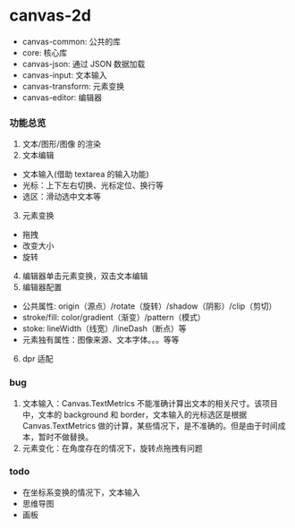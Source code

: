 # canvas-2d

- canvas-common: 公共的库
- core: 核心库
- canvas-json: 通过 JSON 数据加载
- canvas-input: 文本输入
- canvas-transform: 元素变换
- canvas-editor: 编辑器

### 功能总览

1. 文本/图形/图像 的渲染
2. 文本编辑

- 文本输入(借助 textarea 的输入功能)
- 光标：上下左右切换、光标定位、换行等
- 选区：滑动选中文本等

3. 元素变换

- 拖拽
- 改变大小
- 旋转

4. 编辑器单击元素变换，双击文本编辑
5. 编辑器配置

- 公共属性: origin（源点）/rotate（旋转）/shadow（阴影）/clip（剪切）
- stroke/fill: color/gradient（渐变）/pattern（模式）
- stoke: lineWidth（线宽）/lineDash（断点）等
- 元素独有属性：图像来源、文本字体。。。等等

6. dpr 适配

### bug

1. 文本输入：Canvas.TextMetrics 不能准确计算出文本的相关尺寸。该项目中，文本的 background 和 border，文本输入的光标选区是根据 Canvas.TextMetrics 做的计算，某些情况下，是不准确的。但是由于时间成本，暂时不做替换。
2. 元素变化：在角度存在的情况下，旋转点拖拽有问题

### todo

- 在坐标系变换的情况下，文本输入
- 思维导图
- 画板
